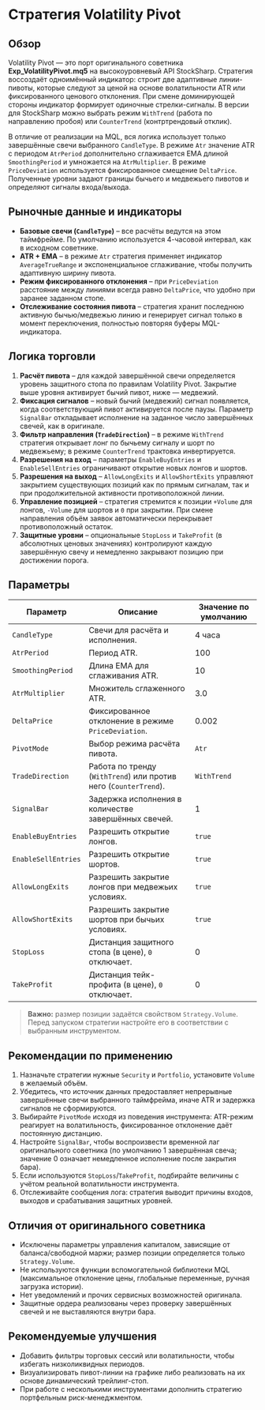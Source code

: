 # Стратегия Volatility Pivot

## Обзор
Volatility Pivot — это порт оригинального советника **Exp_VolatilityPivot.mq5** на высокоуровневый API StockSharp. Стратегия воссоздаёт одноимённый индикатор: строит две адаптивные линии-пивоты, которые следуют за ценой на основе волатильности ATR или фиксированного ценового отклонения. При смене доминирующей стороны индикатор формирует одиночные стрелки-сигналы. В версии для StockSharp можно выбрать режим `WithTrend` (работа по направлению пробоя) или `CounterTrend` (контртрендовый отклик).

В отличие от реализации на MQL, вся логика использует только завершённые свечи выбранного `CandleType`. В режиме `Atr` значение ATR с периодом `AtrPeriod` дополнительно сглаживается EMA длиной `SmoothingPeriod` и умножается на `AtrMultiplier`. В режиме `PriceDeviation` используется фиксированное смещение `DeltaPrice`. Полученные уровни задают границы бычьего и медвежьего пивотов и определяют сигналы входа/выхода.

## Рыночные данные и индикаторы
- **Базовые свечи (`CandleType`)** – все расчёты ведутся на этом таймфрейме. По умолчанию используется 4-часовой интервал, как в исходном советнике.
- **ATR + EMA** – в режиме `Atr` стратегия применяет индикатор `AverageTrueRange` и экспоненциальное сглаживание, чтобы получить адаптивную ширину пивота.
- **Режим фиксированного отклонения** – при `PriceDeviation` расстояние между линиями всегда равно `DeltaPrice`, что удобно при заранее заданном стопе.
- **Отслеживание состояния пивота** – стратегия хранит последнюю активную бычью/медвежью линию и генерирует сигнал только в момент переключения, полностью повторяя буферы MQL-индикатора.

## Логика торговли
1. **Расчёт пивота** – для каждой завершённой свечи определяется уровень защитного стопа по правилам Volatility Pivot. Закрытие выше уровня активирует бычий пивот, ниже — медвежий.
2. **Фиксация сигналов** – новый бычий (медвежий) сигнал появляется, когда соответствующий пивот активируется после паузы. Параметр `SignalBar` откладывает исполнение на заданное число завершённых свечей, как в оригинале.
3. **Фильтр направления (`TradeDirection`)** – в режиме `WithTrend` стратегия открывает лонг по бычьему сигналу и шорт по медвежьему; в режиме `CounterTrend` трактовка инвертируется.
4. **Разрешения на вход** – параметры `EnableBuyEntries` и `EnableSellEntries` ограничивают открытие новых лонгов и шортов.
5. **Разрешения на выход** – `AllowLongExits` и `AllowShortExits` управляют закрытием существующих позиций как по прямым сигналам, так и при продолжительной активности противоположной линии.
6. **Управление позицией** – стратегия стремится к позиции `+Volume` для лонгов, `-Volume` для шортов и `0` при закрытии. При смене направления объём заявок автоматически перекрывает противоположный остаток.
7. **Защитные уровни** – опциональные `StopLoss` и `TakeProfit` (в абсолютных ценовых значениях) контролируют каждую завершённую свечу и немедленно закрывают позицию при достижении порога.

## Параметры
| Параметр | Описание | Значение по умолчанию |
|----------|----------|------------------------|
| `CandleType` | Свечи для расчёта и исполнения. | 4 часа |
| `AtrPeriod` | Период ATR. | 100 |
| `SmoothingPeriod` | Длина EMA для сглаживания ATR. | 10 |
| `AtrMultiplier` | Множитель сглаженного ATR. | 3.0 |
| `DeltaPrice` | Фиксированное отклонение в режиме `PriceDeviation`. | 0.002 |
| `PivotMode` | Выбор режима расчёта пивота. | `Atr` |
| `TradeDirection` | Работа по тренду (`WithTrend`) или против него (`CounterTrend`). | `WithTrend` |
| `SignalBar` | Задержка исполнения в количестве завершённых свечей. | 1 |
| `EnableBuyEntries` | Разрешить открытие лонгов. | `true` |
| `EnableSellEntries` | Разрешить открытие шортов. | `true` |
| `AllowLongExits` | Разрешить закрытие лонгов при медвежьих условиях. | `true` |
| `AllowShortExits` | Разрешить закрытие шортов при бычьих условиях. | `true` |
| `StopLoss` | Дистанция защитного стопа (в цене), `0` отключает. | 0 |
| `TakeProfit` | Дистанция тейк-профита (в цене), `0` отключает. | 0 |

> **Важно:** размер позиции задаётся свойством `Strategy.Volume`. Перед запуском стратегии настройте его в соответствии с выбранным инструментом.

## Рекомендации по применению
1. Назначьте стратегии нужные `Security` и `Portfolio`, установите `Volume` в желаемый объём.
2. Убедитесь, что источник данных предоставляет непрерывные завершённые свечи выбранного таймфрейма, иначе ATR и задержка сигналов не сформируются.
3. Выбирайте `PivotMode` исходя из поведения инструмента: ATR-режим реагирует на волатильность, фиксированное отклонение даёт постоянную дистанцию.
4. Настройте `SignalBar`, чтобы воспроизвести временной лаг оригинального советника (по умолчанию 1 завершённая свеча; значение 0 означает немедленное исполнение после закрытия бара).
5. Если используются `StopLoss`/`TakeProfit`, подбирайте величины с учётом реальной волатильности инструмента.
6. Отслеживайте сообщения лога: стратегия выводит причины входов, выходов и срабатывания защитных уровней.

## Отличия от оригинального советника
- Исключены параметры управления капиталом, зависящие от баланса/свободной маржи; размер позиции определяется только `Strategy.Volume`.
- Не используются функции вспомогательной библиотеки MQL (максимальное отклонение цены, глобальные переменные, ручная загрузка истории).
- Нет уведомлений и прочих сервисных возможностей оригинала.
- Защитные ордера реализованы через проверку завершённых свечей и не выставляются внутри бара.

## Рекомендуемые улучшения
- Добавить фильтры торговых сессий или волатильности, чтобы избегать низколиквидных периодов.
- Визуализировать пивот-линии на графике либо реализовать на их основе динамический трейлинг-стоп.
- При работе с несколькими инструментами дополнить стратегию портфельным риск-менеджментом.
